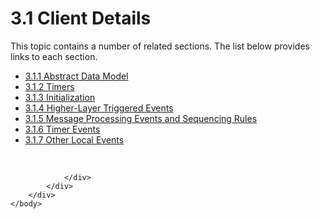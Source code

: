 <html dir="LTR" xmlns:mshelp="http://msdn.microsoft.com/mshelp" xmlns:ddue="http://ddue.schemas.microsoft.com/authoring/2003/5" xmlns:xlink="http://www.w3.org/1999/xlink" xmlns:tool="http://www.microsoft.com/tooltip">
    <head>
        <meta http-equiv="Content-Type" content="text/html; CHARSET=utf-8"></meta>
        <meta name="save" content="history"></meta>
        <title>3.1 Client Details</title>
        <xml>
            <mshelp:toctitle title="3.1 Client Details"></mshelp:toctitle>
            <mshelp:rltitle title="[MS-UCODEREF]: Client Details"></mshelp:rltitle>
            <mshelp:keyword index="A" term="419326ab-2a5d-4da6-9cc8-11ec80072cac"></mshelp:keyword>
            <mshelp:attr name="DCSext.ContentType" value="open specification"></mshelp:attr>
            <mshelp:attr name="AssetID" value="419326ab-2a5d-4da6-9cc8-11ec80072cac"></mshelp:attr>
            <mshelp:attr name="TopicType" value="kbRef"></mshelp:attr>
            <mshelp:attr name="DCSext.Title" value="[MS-UCODEREF]: Client Details" />
        </xml>
    </head>
    <body>
        <div id="header">
            <h1 class="heading">3.1 Client Details</h1>
        </div>
        <div id="mainSection">
            <div id="mainBody">
                <div id="allHistory" class="saveHistory"></div>
                <div id="sectionSection0" class="section" name="collapseableSection">
                    <p>This topic contains a number of related sections. The list below provides links to each section.<br /></p><ul><li><span><a href="bd026fd3-a020-48da-83bb-789c3e4a679e.md">3.1.1 Abstract Data Model</a></span></li><li><span><a href="9673bb61-4e81-40f4-bfa5-b361e62ef0e8.md">3.1.2 Timers</a></span></li><li><span><a href="39428142-d05c-4445-9170-509d1853fceb.md">3.1.3 Initialization</a></span></li><li><span><a href="20352215-279e-4ee3-b5cc-49325b09320c.md">3.1.4 Higher-Layer Triggered Events</a></span></li><li><span><a href="669e5f31-957f-41b8-9461-d5e3af931a53.md">3.1.5 Message Processing Events and Sequencing Rules</a></span></li><li><span><a href="935af314-a183-495b-8c2a-bc0df26f1392.md">3.1.6 Timer Events</a></span></li><li><span><a href="43376dd0-108b-406b-b2cd-d780bf51f359.md">3.1.7 Other Local Events</a></span></li></ul><p><br /></p>


                </div>
            </div>
        </div>
    </body>
</html>